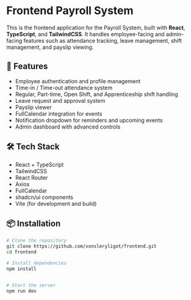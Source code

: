 # Frontend Payroll System

This is the frontend application for the Payroll System, built with **React**, **TypeScript**, and **TailwindCSS**. It handles employee-facing and admin-facing features such as attendance tracking, leave management, shift management, and payslip viewing.

## 🚀 Features

- Employee authentication and profile management  
- Time-in / Time-out attendance system  
- Regular, Part-time, Open Shift, and Apprenticeship shift handling  
- Leave request and approval system  
- Payslip viewer  
- FullCalendar integration for events  
- Notification dropdown for reminders and upcoming events  
- Admin dashboard with advanced controls  

## 🛠 Tech Stack

- React + TypeScript  
- TailwindCSS  
- React Router  
- Axios  
- FullCalendar  
- shadcn/ui components  
- Vite (for development and build)

## 📦 Installation

```bash
# Clone the repository
git clone https://github.com/vonsleryligot/frontend.git
cd frontend

# Install dependencies
npm install


# Start the server
npm run dev